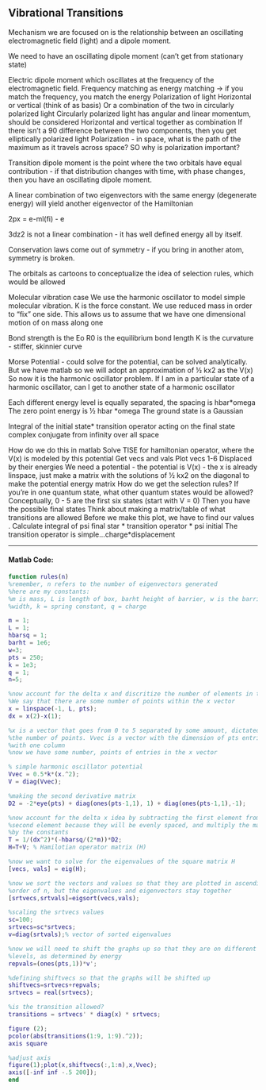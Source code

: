 ## Vibrational Transitions

Mechanism we are focused on is the relationship between an oscillating electromagnetic field (light) and a dipole moment. 

We need to have an oscillating dipole moment (can’t get from stationary state) 

Electric dipole moment which oscillates at the frequency of the electromagnetic field. 
Frequency matching as energy matching → if you match the frequency, you match the energy
Polarization of light 
Horizontal or vertical (think of as basis) 
Or a combination of the two in circularly polarized light 
Circularly polarized light has angular and linear momentum, should be considered 
Horizontal and vertical together as combination
If there isn’t a 90 difference between the two components, then you get elliptically polarized light 
Polarization - in space, what is the path of the maximum as it travels across space? 
SO why is polarization important? 

Transition dipole moment is the point where the two orbitals have equal contribution - if that distribution changes with time, with phase changes, then you have an oscillating dipole moment. 

A linear combination of two eigenvectors with the same energy (degenerate energy) will yield another eigenvector of the Hamiltonian 

2px = e-ml(fi) - e

3dz2 is not a linear combination - it has well defined energy all by itself. 

Conservation laws come out of symmetry - if you bring in another atom, symmetry is broken.

The orbitals as cartoons to conceptualize the idea of selection rules, which would be allowed 

Molecular vibration case
We use the harmonic oscillator to model simple molecular vibration. 
K is the force constant. 
We use reduced mass in order to “fix” one side. This allows us to assume that we have one dimensional motion of on mass along one 


Bond strength is the Eo
R0 is the equilibrium bond length 
K is the curvature - stiffer, skinnier curve 

Morse Potential - could solve for the potential, can be solved analytically. 
But we have matlab so we will adopt an approximation of ½ kx2 as the V(x) 
So now it is the harmonic oscillator problem. 
If I am in a particular state of a harmonic oscillator, can I get to another state of a harmonic oscillator 

Each different energy level is equally separated, the spacing is hbar*omega 
The zero point energy is ½ hbar *omega 
The ground state is a Gaussian 

Integral of the initial state* transition operator acting on the final state complex conjugate from infinity over all space

How do we do this in matlab
Solve TISE for hamiltonian operator, where the V(x) is modeled by this potential 
Get vecs and vals
Plot vecs 1-6 
Displaced by their energies 
We need a potential - the potential is V(x) - the x is already linspace, just make a matrix with the solutions of ½ kx2 on the diagonal to make the potential energy matrix 
How do we get the selection rules? 
If you’re in one quantum state, what other quantum states would be allowed? 
Conceptually, 0 - 5 are the first six states (start with V = 0) 
Then you have the possible final states
Think about making a matrix/table of what transitions are allowed 
Before we make this plot, we have to find our values .
Calculate integral of psi final star  * transition operator * psi  initial 
The transition operator is simple...charge*displacement 

---------------
#### Matlab Code: 
```Matlab
function rules(n)
%remember, n refers to the number of eigenvectors generated
%here are my constants: 
%m is mass, L is length of box, barht height of barrier, w is the barrier
%width, k = spring constant, q = charge

m = 1;
L = 1;
hbarsq = 1; 
barht = 1e6;
w=3; 
pts = 250;
k = 1e3;
q = 1;
n=5;

%now account for the delta x and discritize the number of elements in the x vector 
%We say that there are some number of points within the x vector
x = linspace(-1, L, pts);
dx = x(2)-x(1);

%x is a vector that goes from 0 to 5 separated by some amount, dictated by
%the number of points. Vvec is a vector with the dimension of pts entries
%with one column
%now we have some number, points of entries in the x vector

% simple harmonic oscillator potential
Vvec = 0.5*k*(x.^2); 
V = diag(Vvec);

%making the second derivative matrix
D2 = -2*eye(pts) + diag(ones(pts-1,1), 1) + diag(ones(pts-1,1),-1);

%now account for the delta x idea by subtracting the first element from the
%second element because they will be evenly spaced, and multiply the matrix
%by the constants 
T = 1/(dx^2)*(-hbarsq/(2*m))*D2;
H=T+V; % Hamilotian operator matrix (H)

%now we want to solve for the eigenvalues of the square matrix H
[vecs, vals] = eig(H);

%now we sort the vectors and values so that they are plotted in ascending
%order of n, but the eigenvalues and eigenvectors stay together
[srtvecs,srtvals]=eigsort(vecs,vals); 

%scaling the srtvecs values
sc=100;
srtvecs=sc*srtvecs;
v=diag(srtvals);% vector of sorted eigenvalues

%now we will need to shift the graphs up so that they are on different
%levels, as determined by energy
repvals=(ones(pts,1))*v';

%defining shiftvecs so that the graphs will be shifted up
shiftvecs=srtvecs+repvals; 
srtvecs = real(srtvecs);

%is the transition allowed? 
transitions = srtvecs' * diag(x) * srtvecs;

figure (2); 
pcolor(abs(transitions(1:9, 1:9).^2));
axis square

%adjust axis 
figure(1);plot(x,shiftvecs(:,1:n),x,Vvec); 
axis([-inf inf -.5 200]); 
end
```
